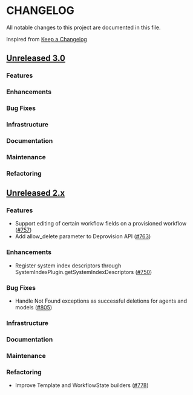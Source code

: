 # CHANGELOG
All notable changes to this project are documented in this file.

Inspired from [Keep a Changelog](https://keepachangelog.com/en/1.1.0/)

## [Unreleased 3.0](https://github.com/opensearch-project/flow-framework/compare/2.x...HEAD)
### Features
### Enhancements
### Bug Fixes
### Infrastructure
### Documentation
### Maintenance
### Refactoring

## [Unreleased 2.x](https://github.com/opensearch-project/flow-framework/compare/2.14...2.x)
### Features
- Support editing of certain workflow fields on a provisioned workflow ([#757](https://github.com/opensearch-project/flow-framework/pull/757))
- Add allow_delete parameter to Deprovision API ([#763](https://github.com/opensearch-project/flow-framework/pull/763))

### Enhancements
- Register system index descriptors through SystemIndexPlugin.getSystemIndexDescriptors ([#750](https://github.com/opensearch-project/flow-framework/pull/750))

### Bug Fixes
- Handle Not Found exceptions as successful deletions for agents and models ([#805](https://github.com/opensearch-project/flow-framework/pull/805))

### Infrastructure
### Documentation
### Maintenance
### Refactoring
- Improve Template and WorkflowState builders ([#778](https://github.com/opensearch-project/flow-framework/pull/778))
